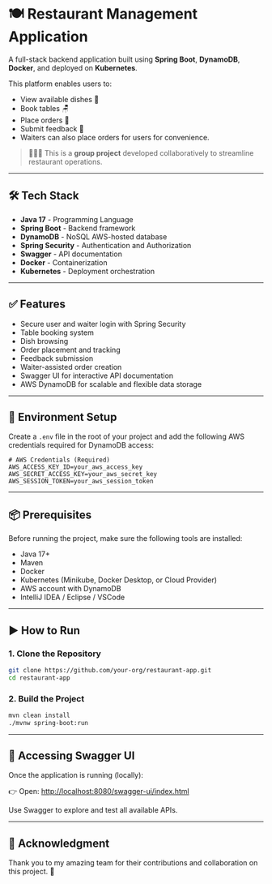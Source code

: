 # 🍽️ Restaurant Management Application

A full-stack backend application built using **Spring Boot**, **DynamoDB**, **Docker**, and deployed on **Kubernetes**.

This platform enables users to:

- View available dishes 🍲
- Book tables 🪑
- Place orders 🧾
- Submit feedback 📝
- Waiters can also place orders for users for convenience.

> 🧑‍🤝‍🧑 This is a **group project** developed collaboratively to streamline restaurant operations.

---

## 🛠️ Tech Stack

- **Java 17** - Programming Language
- **Spring Boot** - Backend framework
- **DynamoDB** - NoSQL AWS-hosted database
- **Spring Security** - Authentication and Authorization
- **Swagger** - API documentation
- **Docker** - Containerization
- **Kubernetes** - Deployment orchestration

---

## ✅ Features

- Secure user and waiter login with Spring Security
- Table booking system
- Dish browsing
- Order placement and tracking
- Feedback submission
- Waiter-assisted order creation
- Swagger UI for interactive API documentation
- AWS DynamoDB for scalable and flexible data storage

---

## 📄 Environment Setup

Create a `.env` file in the root of your project and add the following AWS credentials required for DynamoDB access:

```env
# AWS Credentials (Required)
AWS_ACCESS_KEY_ID=your_aws_access_key
AWS_SECRET_ACCESS_KEY=your_aws_secret_key
AWS_SESSION_TOKEN=your_aws_session_token
```

---

## 📦 Prerequisites

Before running the project, make sure the following tools are installed:

- Java 17+
- Maven
- Docker
- Kubernetes (Minikube, Docker Desktop, or Cloud Provider)
- AWS account with DynamoDB
- IntelliJ IDEA / Eclipse / VSCode

---

## ▶️ How to Run

### 1. Clone the Repository

```bash
git clone https://github.com/your-org/restaurant-app.git
cd restaurant-app

```

### 2. Build the Project

```bash
mvn clean install
./mvnw spring-boot:run

```

---

## 📜 Accessing Swagger UI

Once the application is running (locally):

👉 Open: [http://localhost:8080/swagger-ui/index.html](http://localhost:8080/swagger-ui/index.html)

Use Swagger to explore and test all available APIs.

---

## 🙏 Acknowledgment

Thank you to my amazing team for their contributions and collaboration on this project. 🙌  
